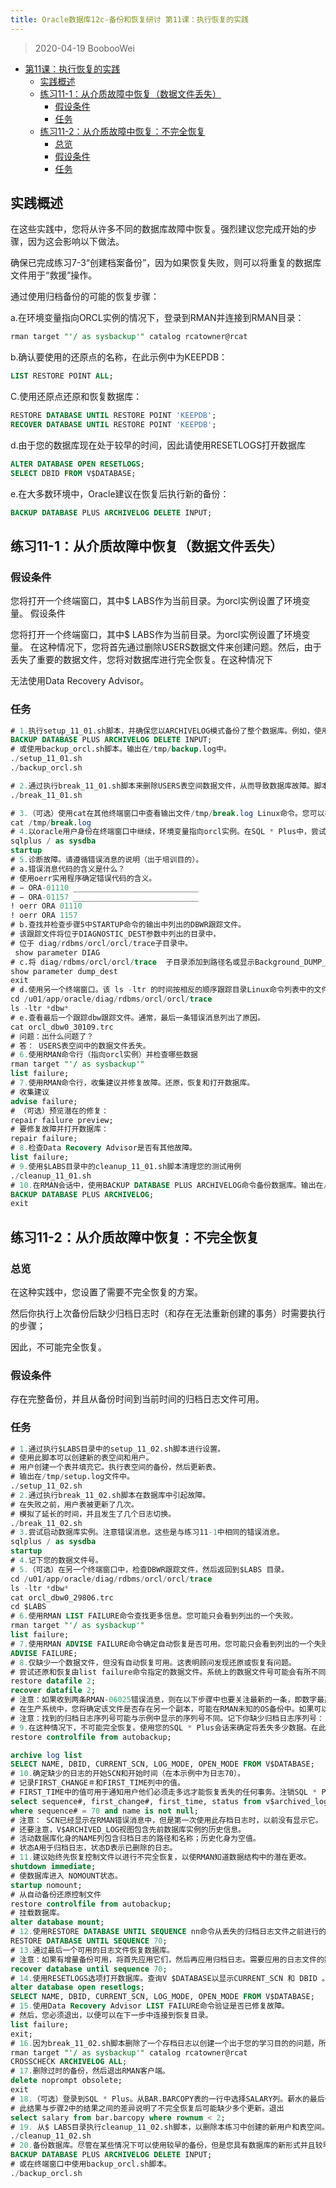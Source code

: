 ```yaml
---
title: Oracle数据库12c-备份和恢复研讨 第11课：执行恢复的实践
---
```


> 2020-04-19 BoobooWei

<!-- MDTOC maxdepth:6 firsth1:1 numbering:0 flatten:0 bullets:1 updateOnSave:1 -->

- [第11课：执行恢复的实践](#第11课：执行恢复的实践)   
   - [实践概述](#实践概述)   
   - [练习11-1：从介质故障中恢复（数据文件丢失）](#练习11-1：从介质故障中恢复（数据文件丢失）)   
      - [假设条件](#假设条件)   
      - [任务](#任务)   
   - [练习11-2：从介质故障中恢复：不完全恢复](#练习11-2：从介质故障中恢复：不完全恢复)   
      - [总览](#总览)   
      - [假设条件](#假设条件)   
      - [任务](#任务)   

<!-- /MDTOC -->

## 实践概述

在这些实践中，您将从许多不同的数据库故障中恢复。强烈建议您完成开始的步骤，因为这会影响以下做法。

确保已完成练习7-3“创建档案备份”，因为如果恢复失败，则可以将重复的数据库文件用于“救援”操作。

通过使用归档备份的可能的恢复步骤：

a.在环境变量指向ORCL实例的情况下，登录到RMAN并连接到RMAN目录：

```SQL
rman target "'/ as sysbackup'" catalog rcatowner@rcat
```

b.确认要使用的还原点的名称，在此示例中为KEEPDB：

```SQL
LIST RESTORE POINT ALL;
```

C.使用还原点还原和恢复数据库：

```SQL
RESTORE DATABASE UNTIL RESTORE POINT 'KEEPDB';
RECOVER DATABASE UNTIL RESTORE POINT 'KEEPDB';
```

d.由于您的数据库现在处于较早的时间，因此请使用RESETLOGS打开数据库

```SQL
ALTER DATABASE OPEN RESETLOGS;
SELECT DBID FROM V$DATABASE;
```

e.在大多数环境中，Oracle建议在恢复后执行新的备份：

```SQL
BACKUP DATABASE PLUS ARCHIVELOG DELETE INPUT;
```

## 练习11-1：从介质故障中恢复（数据文件丢失）

### 假设条件

您将打开一个终端窗口，其中$ LABS作为当前目录。为orcl实例设置了环境变量。
假设条件

您将打开一个终端窗口，其中$ LABS作为当前目录。为orcl实例设置了环境变量。
在这种情况下，您将首先通过删除USERS数据文件来创建问题。然后，由于丢失了重要的数据文件，您将对数据库进行完全恢复。在这种情况下

无法使用Data Recovery Advisor。

### 任务

```SQL
# 1.执行setup_11_01.sh脚本，并确保您以ARCHIVELOG模式备份了整个数据库。例如，使用RMAN客户端执行：
BACKUP DATABASE PLUS ARCHIVELOG DELETE INPUT;
# 或使用backup_orcl.sh脚本。输出在/tmp/backup.log中。
./setup_11_01.sh
./backup_orcl.sh

# 2.通过执行break_11_01.sh脚本来删除USERS表空间数据文件，从而导致数据库故障。脚本的输出重定向到/tmp/break.log
./break_11_01.sh

# 3.（可选）使用cat在其他终端窗口中查看输出文件/tmp/break.log Linux命令。您可以在 break_11_01.sh时查看输出
cat /tmp/break.log
# 4.以oracle用户身份在终端窗口中继续，环境变量指向orcl实例。在SQL * Plus中，尝试启动orcl数据库实例。注意错误消息。
sqlplus / as sysdba
startup
# 5.诊断故障。请遵循错误消息的说明（出于培训目的）。
# a.错误消息代码的含义是什么？
# 使用oerr实用程序确定错误代码的含义。
# − ORA-01110 ____________________________
# − ORA-01157 ____________________________
! oerr ORA 01110
! oerr ORA 1157
# b.查找并检查步骤5中STARTUP命令的输出中列出的DBWR跟踪文件。
# 该跟踪文件将位于DIAGNOSTIC_DEST参数中列出的目录中，
# 位于 diag/rdbms/orcl/orcl/trace子目录中。
 show parameter DIAG
# c.将 diag/rdbms/orcl/orcl/trace  子目录添加到路径名或显示Background_DUMP_DEST参数。然后退出SQL * Plus。
show parameter dump_dest
exit
# d.使用另一个终端窗口。该 ls -ltr 的时间按相反的顺序跟踪目录Linux命令列表中的文件。最新文件列在最后。
cd /u01/app/oracle/diag/rdbms/orcl/orcl/trace
ls -ltr *dbw*
# e.查看最后一个跟踪dbw跟踪文件。通常，最后一条错误消息列出了原因。
cat orcl_dbw0_30109.trc
# 问题：出什么问题了？
# 答： USERS表空间中的数据文件丢失。
# 6.使用RMAN命令行（指向orcl实例）并检查哪些数据
rman target "'/ as sysbackup'"
list failure;
# 7.使用RMAN命令行，收集建议并修复故障。还原，恢复和打开数据库。
# 收集建议
advise failure;
# （可选）预览潜在的修复：
repair failure preview;
# 要修复故障并打开数据库：
repair failure;
# 8.检查Data Recovery Advisor是否有其他故障。
list failure;
# 9.使用$LABS目录中的cleanup_11_01.sh脚本清理您的测试用例
./cleanup_11_01.sh
# 10.在RMAN会话中，使用BACKUP DATABASE PLUS ARCHIVELOG命令备份数据库。输出在/tmp/backup.log中。然后退出。
BACKUP DATABASE PLUS ARCHIVELOG;
exit
```

## 练习11-2：从介质故障中恢复：不完全恢复

### 总览

在这种实践中，您设置了需要不完全恢复的方案。

然后你执行上次备份后缺少归档日志时（和存在无法重新创建的事务）时需要执行的步骤；

因此，不可能完全恢复。

### 假设条件

存在完整备份，并且从备份时间到当前时间的归档日志文件可用。

### 任务

```sql
# 1.通过执行$LABS目录中的setup_11_02.sh脚本进行设置。
# 使用此脚本可以创建新的表空间和用户。
# 用户创建一个表并填充它。执行表空间的备份，然后更新表。
# 输出在/tmp/setup.log文件中。
./setup_11_02.sh
# 2.通过执行break_11_02.sh脚本在数据库中引起故障。
# 在失败之前，用户表被更新了几次。
# 模拟了延长的时间，并且发生了几个日志切换。
./break_11_02.sh
# 3.尝试启动数据库实例。注意错误消息。这些是与练习11-1中相同的错误消息。
sqlplus / as sysdba
startup
# 4.记下您的数据文件号。
# 5.（可选）在另一个终端窗口中，检查DBWR跟踪文件，然后返回到$LABS 目录。
cd /u01/app/oracle/diag/rdbms/orcl/orcl/trace
ls -ltr *dbw*
cat orcl_dbw0_29806.trc
cd $LABS
# 6.使用RMAN LIST FAILURE命令查找更多信息。您可能只会看到列出的一个失败。
rman target "'/ as sysbackup'"
list failure;
# 7.使用RMAN ADVISE FAILURE命令确定自动恢复是否可用。您可能只会看到列出的一个失败。
ADVISE FAILURE;
# 8.仅缺少一个数据文件，但没有自动恢复可用。这表明顾问发现还原或恢复有问题。
# 尝试还原和恢复由list failure命令指定的数据文件。系统上的数据文件号可能会有所不同。
restore datafile 2;
recover datafile 2;
# 注意：如果收到两条RMAN-06025错误消息，则在以下步骤中也要关注最新的一条，即数字最高的一条。
# 在生产系统中，您将确定该文件是否存在另一个副本，可能在RMAN未知的OS备份中。如果可以找到并还原存档日志文件，则可以进行完全恢复。对于这种做法，假定存档日志文件已丢失。
# 注意：找到的归档日志序列号可能与示例中显示的序列号不同。记下你缺少归档日志序列号：
# 9.在这种情况下，不可能完全恢复。使用您的SQL * Plus会话来确定将丢失多少数据。在此示例中，当前重做日志文件的序列号为73，而缺少日志号70。因此，包含在日志文件70 至73中的所有数据将迷路了。startup nomount;
restore controlfile from autobackup;

archive log list
SELECT NAME, DBID, CURRENT_SCN, LOG_MODE, OPEN_MODE FROM V$DATABASE;
# 10.确定缺少的日志的开始SCN和开始时间（在本示例中为日志70）。
# 记录FIRST_CHANGE＃和FIRST_TIME列中的值。
# FIRST_TIME中的值可用于通知用户他们必须走多远才能恢复丢失的任何事务。注销SQL * Plus。
select sequence#, first_change#, first_time, status from v$archived_log
where sequence# = 70 and name is not null;
# 注意： SCN已经显示在RMAN错误消息中，但是第一次使用此存档日志时，以前没有显示它。
# 还要注意，V$ARCHIVED_LOG视图包含先前数据库实例的历史信息。
# 活动数据库化身的NAME列包含归档日志的路径和名称；历史化身为空值。
# 状态A用于归档日志，状态D表示已删除的日志。
# 11.建议始终先恢复控制文件以进行不完全恢复，以使RMAN知道数据结构中的潜在更改。
shutdown immediate;
# 使数据库进入 NOMOUNT状态。
startup nomount;
# 从自动备份还原控制文件
restore controlfile from autobackup;
# 挂载数据库。
alter database mount;
# 12.使用RESTORE DATABASE UNTIL SEQUENCE nn命令从丢失的归档日志文件之前进行的备份还原整个数据库。
RESTORE DATABASE UNTIL SEQUENCE 70;
# 13.通过最后一个可用的日志文件恢复数据库。
# 注意：如果有增量备份可用，将首先应用它们，然后再应用归档日志。需要应用的日志文件的数量可能与所示示例有所不同。
recover database until sequence 70;
# 14.使用RESETLOGS选项打开数据库。查询V $DATABASE以显示CURRENT_SCN 和 DBID 。
alter database open resetlogs;
SELECT NAME, DBID, CURRENT_SCN, LOG_MODE, OPEN_MODE FROM V$DATABASE;
# 15.使用Data Recovery Advisor LIST FAILURE命令验证是否已修复故障。
# 然后，您必须退出，以便可以在下一步中连接到恢复目录。
list failure;
exit;
# 16.因为break_11_02.sh脚本删除了一个存档日志以创建一个出于您的学习目的的问题，所以请交叉检查所有连接到恢复目录的存档日志。
rman target "'/ as sysbackup'" catalog rcatowner@rcat
CROSSCHECK ARCHIVELOG ALL;
# 17.删除过时的备份，然后退出RMAN客户端。
delete noprompt obsolete;
exit
# 18.（可选）登录到SQL * Plus。从BAR.BARCOPY表的一行中选择SALARY列。薪水的最后一位数字指示BARCOPY表已更新的次数。
# 此结果与步骤2中的结果之间的差异说明了不完全恢复后可能缺少多个更新。退出
select salary from bar.barcopy where rownum < 2;
# 19. 从$ LABS目录执行cleanup_11_02.sh脚本，以删除本练习中创建的新用户和表空间。输出在/tmp/cleanup.log文件中。
./cleanup_11_02.sh
# 20.备份数据库。尽管在某些情况下可以使用较早的备份，但是您具有数据库的新形式并且较早的备份已过时。执行RESETLOGS命令时，创建了数据库的新形式。使用RMAN客户端来创建新的完整备份：
BACKUP DATABASE PLUS ARCHIVELOG DELETE INPUT;
# 或在终端窗口中使用backup_orcl.sh脚本。
./backup_orcl.sh
```
